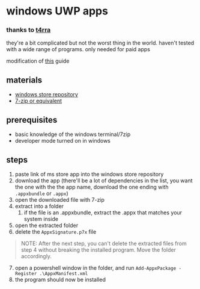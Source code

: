 # windows UWP apps
### thanks to **[t4rra](https://github.com/t4rra/i-forgor/blob/main/piracy/windows-UWP.md)**

they're a bit complicated but not the worst thing in the world. haven't tested with a wide range of programs. only needed for paid apps

modification of [this](https://titleos.dev/bypassing-microsoft-store-licensing/) guide

## materials
- [windows store repository](https://store.rg-adguard.net)
- [7-zip or equivalent](https://www.7-zip.org/)

## prerequisites
- basic knowledge of the windows terminal/7zip
- developer mode turned on in windows

## steps
1. paste link of ms store app into the windows store repository
2. download the app (there'll be a lot of dependencies in the list, you want the one with the the app name, download the one ending with `.appxbundle` or `.appx`)
3. open the downloaded file with 7-zip
4. extract into a folder
   1. if the file is an .appxbundle, extract the .appx that matches your system inside
5. open the extracted folder
6. delete the `AppxSignature.p7x` file
> NOTE: After the next step, you can't delete the extracted files from step 4 without breaking the installed program. Move the folder accordingly.
7. open a powershell window in the folder, and run `Add-AppxPackage -Register .\AppxManifest.xml`
8. the program should now be installed
